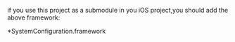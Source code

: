 if you use this project as a submodule in you iOS project,you should add the above framework:

*SystemConfiguration.framework
